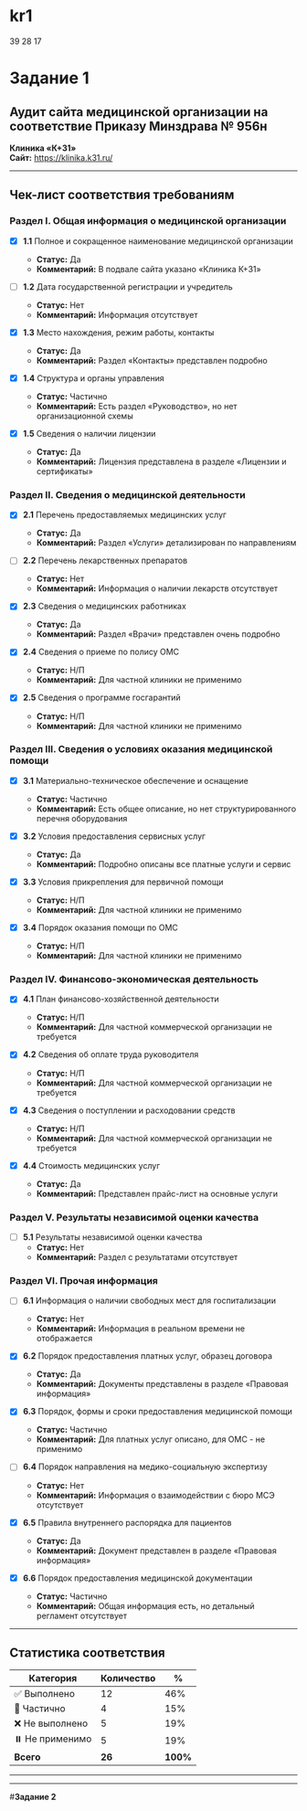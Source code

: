 # kr1

39 28 17
# **Задание 1**
## Аудит сайта медицинской организации на соответствие Приказу Минздрава № 956н

**Клиника «К+31»**  
**Сайт:** https://klinika.k31.ru/  


---

## Чек-лист соответствия требованиям

###  Раздел I. Общая информация о медицинской организации

- [x] **1.1** Полное и сокращенное наименование медицинской организации
  - **Статус:** Да
  - **Комментарий:** В подвале сайта указано «Клиника К+31»

- [ ] **1.2** Дата государственной регистрации и учредитель
  - **Статус:** Нет
  - **Комментарий:** Информация отсутствует

- [x] **1.3** Место нахождения, режим работы, контакты
  - **Статус:** Да
  - **Комментарий:** Раздел «Контакты» представлен подробно

- [x] **1.4** Структура и органы управления
  - **Статус:** Частично
  - **Комментарий:** Есть раздел «Руководство», но нет организационной схемы

- [x] **1.5** Сведения о наличии лицензии
  - **Статус:** Да
  - **Комментарий:** Лицензия представлена в разделе «Лицензии и сертификаты»

###  Раздел II. Сведения о медицинской деятельности

- [x] **2.1** Перечень предоставляемых медицинских услуг
  - **Статус:** Да
  - **Комментарий:** Раздел «Услуги» детализирован по направлениям

- [ ] **2.2** Перечень лекарственных препаратов
  - **Статус:** Нет
  - **Комментарий:** Информация о наличии лекарств отсутствует

- [x] **2.3** Сведения о медицинских работниках
  - **Статус:** Да
  - **Комментарий:** Раздел «Врачи» представлен очень подробно

- [x] **2.4** Сведения о приеме по полису ОМС
  - **Статус:** Н/П
  - **Комментарий:** Для частной клиники не применимо

- [x] **2.5** Сведения о программе госгарантий
  - **Статус:** Н/П
  - **Комментарий:** Для частной клиники не применимо

###  Раздел III. Сведения о условиях оказания медицинской помощи

- [x] **3.1** Материально-техническое обеспечение и оснащение
  - **Статус:** Частично
  - **Комментарий:** Есть общее описание, но нет структурированного перечня оборудования

- [x] **3.2** Условия предоставления сервисных услуг
  - **Статус:** Да
  - **Комментарий:** Подробно описаны все платные услуги и сервис

- [x] **3.3** Условия прикрепления для первичной помощи
  - **Статус:** Н/П
  - **Комментарий:** Для частной клиники не применимо

- [x] **3.4** Порядок оказания помощи по ОМС
  - **Статус:** Н/П
  - **Комментарий:** Для частной клиники не применимо

###  Раздел IV. Финансово-экономическая деятельность

- [x] **4.1** План финансово-хозяйственной деятельности
  - **Статус:** Н/П
  - **Комментарий:** Для частной коммерческой организации не требуется

- [x] **4.2** Сведения об оплате труда руководителя
  - **Статус:** Н/П
  - **Комментарий:** Для частной коммерческой организации не требуется

- [x] **4.3** Сведения о поступлении и расходовании средств
  - **Статус:** Н/П
  - **Комментарий:** Для частной коммерческой организации не требуется

- [x] **4.4** Стоимость медицинских услуг
  - **Статус:** Да
  - **Комментарий:** Представлен прайс-лист на основные услуги

###  Раздел V. Результаты независимой оценки качества

- [ ] **5.1** Результаты независимой оценки качества
  - **Статус:** Нет
  - **Комментарий:** Раздел с результатами отсутствует

###  Раздел VI. Прочая информация

- [ ] **6.1** Информация о наличии свободных мест для госпитализации
  - **Статус:** Нет
  - **Комментарий:** Информация в реальном времени не отображается

- [x] **6.2** Порядок предоставления платных услуг, образец договора
  - **Статус:** Да
  - **Комментарий:** Документы представлены в разделе «Правовая информация»

- [x] **6.3** Порядок, формы и сроки предоставления медицинской помощи
  - **Статус:** Частично
  - **Комментарий:** Для платных услуг описано, для ОМС - не применимо

- [ ] **6.4** Порядок направления на медико-социальную экспертизу
  - **Статус:** Нет
  - **Комментарий:** Информация о взаимодействии с бюро МСЭ отсутствует

- [x] **6.5** Правила внутреннего распорядка для пациентов
  - **Статус:** Да
  - **Комментарий:** Документ представлен в разделе «Правовая информация»

- [x] **6.6** Порядок предоставления медицинской документации
  - **Статус:** Частично
  - **Комментарий:** Общая информация есть, но детальный регламент отсутствует

---

## Статистика соответствия

| Категория | Количество | % |
|-----------|------------|----|
| ✅ Выполнено | 12 | 46% |
| 🔶 Частично | 4 | 15% |
| ❌ Не выполнено | 5 | 19% |
| ⏸️ Не применимо | 5 | 19% |
| **Всего** | **26** | **100%** |

---
---

#**Задание 2**
